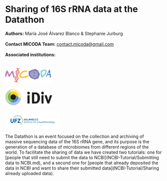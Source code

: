 # Sharing of 16S rRNA data at the Datathon

**Authors:** María José Álvarez Blanco & Stephanie Jurburg
<br />
<br />
**Contact MICODA Team:** <contact.micoda@gmail.com>
<br />
<br />
**Associated institutions:**
<br />
<br />
<br />
<img src=".\First time upload images\logo MiCoDa empty.png" width=30% height=30%>
<br />
<br />
<img src=".\First time upload images\iDivLogo-short.png" width=30% height=30%>
<br />
<br />
<img src=".\First time upload images\ufz_logo.png" width=35% height=35%>
<br />

The Datathon is an event focused on the collection and archiving of massive sequencing data of the 16S rRNA gene, and its purpose is the generation of a database of microbiomes from different regions of the world. To facilitate the sharing of data we have created two tutorials: one for [people that still need to submit the data to NCBI](NCBI-Tutorial/Submitting data to NCBI.md), and a second one for [people that already deposited the data in NCBI and want to share their submitted data](NCBI-Tutorial/Sharing already uploaded data). 
